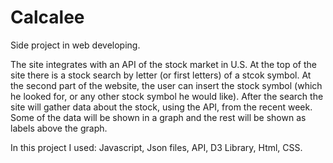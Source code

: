 # Calcalee
Side project in web developing.

The site integrates with an API of the stock market in U.S.
At the top of the site there is a stock search by letter (or first letters) of a stcok symbol.
At the second part of the website, the user can insert the stock symbol (which he looked for, or any other stock symbol he would like).
After the search the site will gather data about the stock, using the API, from the recent week.
Some of the data will be shown in a graph and the rest will be shown as labels above the graph.

In this project I used:
Javascript,
Json files,
API,
D3 Library,
Html,
CSS.
